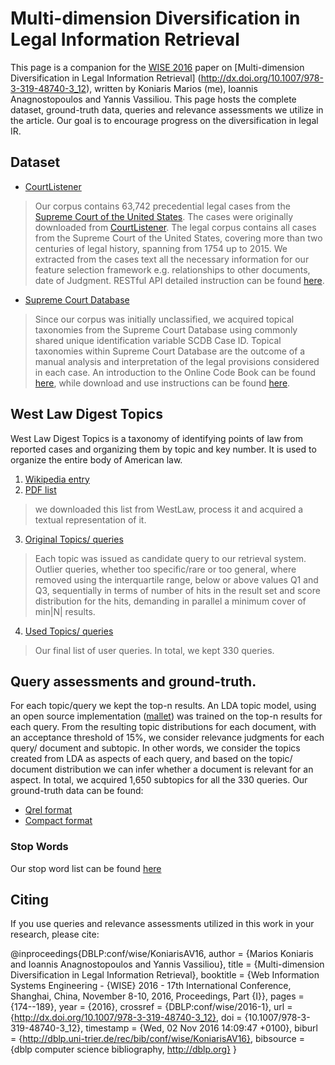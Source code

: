 # Multi-dimension Diversification in Legal Information Retrieval

This page is a companion for the [WISE 2016](http://www.wise-conferences.org/2016/) paper on [Multi-dimension Diversification in Legal Information Retrieval] (http://dx.doi.org/10.1007/978-3-319-48740-3_12), written by Koniaris Marios (me), Ioannis Anagnostopoulos and Yannis Vassiliou. This page hosts the complete dataset, ground-truth data, queries and relevance assessments we utilize in the article. Our goal is to encourage progress on the diversification in legal IR.

## Dataset
* [CourtListener](https://www.courtlistener.com/api/bulk-info/)

> Our corpus contains 63,742 precedential legal cases from the [Supreme Court of the United States](http://supremecourt.gov/). The cases were originally downloaded from [CourtListener](https://www.courtlistener.com/). The legal corpus contains all cases from the Supreme Court of the United States, covering more than two centuries of legal history, spanning from 1754 up to 2015. We extracted from the cases text all the necessary information for our feature selection framework e.g. relationships to other documents, date of Judgment.  RESTful API detailed instruction can be found [here](https://www.courtlistener.com/api/rest-info/).

* [Supreme Court Database](http://scdb.wustl.edu/data.php?s=6)

> Since our corpus was initially unclassified, we acquired topical taxonomies from the Supreme Court Database using commonly shared unique identification variable SCDB Case ID. Topical taxonomies within Supreme Court Database are the outcome of a manual analysis and interpretation of the legal provisions considered in each case. An introduction to the Online Code Book can be found [here](http://scdb.wustl.edu/documentation.php?var=intro), while download and use instructions can be found [here](http://scdb.wustl.edu/data.php?s=3).


## West Law Digest Topics

West Law Digest Topics is a taxonomy of identifying points of law from reported cases and organizing them by topic and key number. It is used to organize the entire body of American law.

1. [Wikipedia entry](https://en.wikipedia.org/wiki/West_American_Digest_System)
2. [PDF list](https://info.legalsolutions.thomsonreuters.com/documentation/westlaw/wlawdoc/wlres/keynmb06.pdf) 

 > we downloaded this list from WestLaw, process it and acquired a textual representation of it.

3. [Original Topics/ queries](https://github.com/mkoniari/MultiLegalDiv/blob/master/westlaw.txt)

 > Each topic was issued as candidate query to our retrieval system. Outlier queries, whether too specific/rare or too general, where removed using the interquartile range, below or above values Q1 and Q3, sequentially in terms of number of hits in the result set and score distribution for the hits, demanding in parallel a minimum cover of min|N| results.

4. [Used Topics/ queries](https://github.com/mkoniari/MultiLegalDiv/blob/master/QUERIES.txt) 
 > Our final list of user queries. In total, we kept 330 queries.

## Query assessments and ground-truth.

For each topic/query we kept the top-n results. An LDA topic model, using an open source implementation ([mallet](http://mallet.cs.umass.edu/)) was trained on the top-n results for each query. From the resulting topic distributions for each document, with an acceptance threshold of 15%, we consider relevance judgments for each query/ document and subtopic. In other words, we consider the topics created from LDA as aspects of each query, and based
on the topic/ document distribution we can infer whether a document is relevant for an aspect. In total, we acquired 1,650 subtopics for all the 330 queries. Our ground-truth data can be found:
* [Qrel format](https://github.com/mkoniari/MultiLegalDiv/blob/master/qrels.txt)
* [Compact format](https://github.com/mkoniari/MultiLegalDiv/blob/master/aspects.txt)

### Stop Words
Our stop word list can be found [here](https://github.com/mkoniari/MultiLegalDiv/blob/master/stopwords.en)

## Citing 
If you use queries and relevance assessments utilized in this work in your research, please cite:

@inproceedings{DBLP:conf/wise/KoniarisAV16,
  author    = {Marios Koniaris and
               Ioannis Anagnostopoulos and
               Yannis Vassiliou},
  title     = {Multi-dimension Diversification in Legal Information Retrieval},
  booktitle = {Web Information Systems Engineering - {WISE} 2016 - 17th International
               Conference, Shanghai, China, November 8-10, 2016, Proceedings, Part
               {I}},
  pages     = {174--189},
  year      = {2016},
  crossref  = {DBLP:conf/wise/2016-1},
  url       = {http://dx.doi.org/10.1007/978-3-319-48740-3_12},
  doi       = {10.1007/978-3-319-48740-3_12},
  timestamp = {Wed, 02 Nov 2016 14:09:47 +0100},
  biburl    = {http://dblp.uni-trier.de/rec/bib/conf/wise/KoniarisAV16},
  bibsource = {dblp computer science bibliography, http://dblp.org}
}
